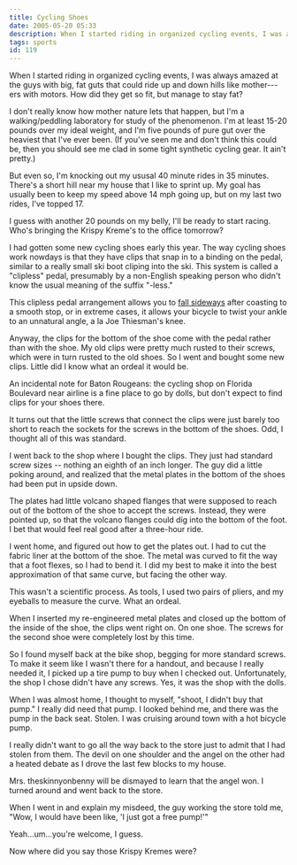 ```yaml
---
title: Cycling Shoes
date: 2005-05-20 05:33
description: When I started riding in organized cycling events, I was always amazed at the guys with big, fat guts that could ride up and down hills like mother---ers with motors.  How did they get so fit, but manage to stay fat?  I don't really know how mother nature lets that happen, but I'm a walking/peddling laboratory for study of the phenomenon.  I'm at least 15-20 pounds over my ideal weight, and I'm five pounds of pure gut over the heaviest that I've ever been.  (If you've seen me and don't think this could be, then you should see me clad in some tight synthetic cycling gear.  It ain't pretty.)
tags: sports
id: 119
---
```

When I started riding in organized cycling events, I was always amazed at the guys with big, fat guts that could ride up and down hills like mother---ers with motors.  How did they get so fit, but manage to stay fat?

I don't really know how mother nature lets that happen, but I'm a walking/peddling laboratory for study of the phenomenon.  I'm at least 15-20 pounds over my ideal weight, and I'm five pounds of pure gut over the heaviest that I've ever been.  (If you've seen me and don't think this could be, then you should see me clad in some tight synthetic cycling gear.  It ain't pretty.)

But even so, I'm knocking out my ususal 40 minute rides in 35 minutes.  There's a short hill near my house that I like to sprint up.  My goal has usually been to keep my speed above 14 mph going up, but on my last two rides, I've topped 17.

I guess with another 20 pounds on my belly, I'll be ready to start racing.  Who's bringing the Krispy Kreme's to the office tomorrow?

I had gotten some new cycling shoes early this year.  The way cycling shoes work nowdays is that they have clips that snap in to a binding on the pedal, similar to a really small ski boot cliping into the ski.  This system is called a "clipless" pedal, presumably by a non-English speaking person who didn't know the usual meaning of the suffix "-less."

This clipless pedal arrangement allows you to <a href="http://outside.away.com/outside/gear/gearguy/200505/20050518.html" target="_blank">fall sideways</a> after coasting to a smooth stop, or in extreme cases, it allows your bicycle to twist your ankle to an unnatural angle, a la Joe Thiesman's knee.

Anyway, the clips for the bottom of the shoe come with the pedal rather than with the shoe.  My old clips were pretty much rusted to their screws, which were in turn rusted to the old shoes.  So I went and bought some new clips.  Little did I know what an ordeal it would be.

An incidental note for Baton Rougeans:  the cycling shop on Florida Boulevard near airline is a fine place to go by dolls, but don't expect to find clips for your shoes there.

It turns out that the little screws that connect the clips were just barely too short to reach the sockets for the screws in the bottom of the shoes.  Odd, I thought all of this was standard.

I went back to the shop where I bought the clips.  They just had standard screw sizes -- nothing an eighth of an inch longer.  The guy did a little poking around, and realized that the metal plates in the bottom of the shoes had been put in upside down.

The plates had little volcano shaped flanges that were supposed to reach out of the bottom of the shoe to accept the screws.  Instead, they were pointed up, so that the volcano flanges could dig into the bottom of the foot.  I bet that would feel real good after a three-hour ride.

I went home, and figured out how to get the plates out.  I had to cut the fabric liner at the bottom of the shoe.  The metal was curved to fit the way that a foot flexes, so I had to bend it.  I did my best to make it into the best approximation of that same curve, but facing the other way.  

This wasn't a scientific process.  As tools, I used two pairs of pliers, and my eyeballs to measure the curve.  What an ordeal.

When I inserted my re-engineered metal plates and closed up the bottom of the inside of the shoe, the clips went right on.  On one shoe.  The screws for the second shoe were completely lost by this time.

So I found myself back at the bike shop, begging for more standard screws.  To make it seem like I wasn't there for a handout, and because I really needed it, I picked up a tire pump to buy when I checked out.  Unfortunately, the shop I chose didn't have any screws.  Yes, it was the shop with the dolls.

When I was almost home, I thought to myself, "shoot, I didn't buy that pump."  I really did need that pump.  I looked behind me, and there was the pump in the back seat.  Stolen.  I was cruising around town with a hot bicycle pump.

I really didn't want to go all the way back to the store just to admit that I had stolen from them.  The devil on one shoulder and the angel on the other had a heated debate as I drove the last few blocks to my house.

Mrs. theskinnyonbenny will be dismayed to learn that the angel won.  I turned around and went back to the store.

When I went in and explain my misdeed, the guy working the store told me, "Wow, I would have been like, 'I just got a free pump!'"

Yeah...um...you're welcome, I guess.

Now where did you say those Krispy Kremes were?
